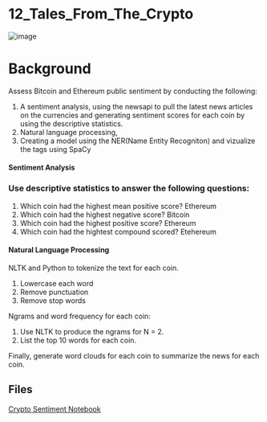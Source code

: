 # 12_Tales_From_The_Crypto

![image](https://user-images.githubusercontent.com/70820754/101661830-fb485080-3a05-11eb-8783-b8f07914aea5.png)

# Background
Assess Bitcoin and Ethereum public sentiment by conducting the following:
1. A sentiment analysis, using the newsapi to pull the latest news articles on the currencies and generating sentiment scores for each coin by using the descriptive statistics.
2. Natural language processing, 
3. Creating a  model using the NER(Name Entity Recogniton) and vizualize the tags using SpaCy

#### Sentiment Analysis

### Use descriptive statistics to answer the following questions:
1. Which coin had the highest mean positive score? Ethereum
2. Which coin had the highest negative score? Bitcoin
3. Which coin had the highest positive score? Ethereum
4. Which coin had the hightest compound scored? Etehereum

#### Natural Language Processing

NLTK and Python to tokenize the text for each coin.

1. Lowercase each word
2. Remove punctuation
3. Remove stop words

Ngrams and word frequency for each coin:

1. Use NLTK to produce the ngrams for N = 2.
2. List the top 10 words for each coin.

Finally, generate word clouds for each coin to summarize the news for each coin.

## Files

[Crypto Sentiment Notebook](https://github.com/kary2003/12_Tales_From_The_Crypto/blob/main/crypto_sentiment.ipynb)


